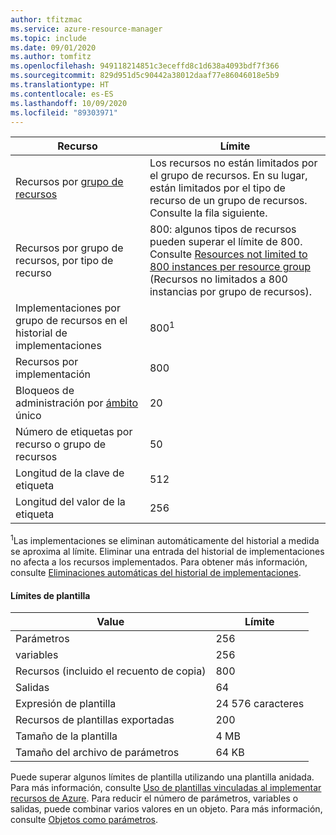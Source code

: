 ```yaml
---
author: tfitzmac
ms.service: azure-resource-manager
ms.topic: include
ms.date: 09/01/2020
ms.author: tomfitz
ms.openlocfilehash: 949118214851c3eceffd8c1d638a4093bdf7f366
ms.sourcegitcommit: 829d951d5c90442a38012daaf77e86046018e5b9
ms.translationtype: HT
ms.contentlocale: es-ES
ms.lasthandoff: 10/09/2020
ms.locfileid: "89303971"
---
```

| Recurso | Límite |
| --- | --- |
| Recursos por [grupo de recursos](../articles/azure-resource-manager/management/overview.md#resource-groups) | Los recursos no están limitados por el grupo de recursos. En su lugar, están limitados por el tipo de recurso de un grupo de recursos. Consulte la fila siguiente. |
| Recursos por grupo de recursos, por tipo de recurso |800: algunos tipos de recursos pueden superar el límite de 800. Consulte [Resources not limited to 800 instances per resource group](../articles/azure-resource-manager/management/resources-without-resource-group-limit.md) (Recursos no limitados a 800 instancias por grupo de recursos). |
| Implementaciones por grupo de recursos en el historial de implementaciones |800<sup>1</sup> |
| Recursos por implementación |800 |
| Bloqueos de administración por [ámbito](../articles/azure-resource-manager/management/overview.md#understand-scope) único  |20 |
| Número de etiquetas por recurso o grupo de recursos |50 |
| Longitud de la clave de etiqueta |512 |
| Longitud del valor de la etiqueta |256 |

<sup>1</sup>Las implementaciones se eliminan automáticamente del historial a medida se aproxima al límite. Eliminar una entrada del historial de implementaciones no afecta a los recursos implementados. Para obtener más información, consulte [Eliminaciones automáticas del historial de implementaciones](../articles/azure-resource-manager/templates/deployment-history-deletions.md).

#### <a name="template-limits"></a>Límites de plantilla

| Value | Límite |
| --- | --- |
| Parámetros |256 |
| variables |256 |
| Recursos (incluido el recuento de copia) |800 |
| Salidas |64 |
| Expresión de plantilla |24 576 caracteres |
| Recursos de plantillas exportadas |200 |
| Tamaño de la plantilla |4 MB |
| Tamaño del archivo de parámetros |64 KB |

Puede superar algunos límites de plantilla utilizando una plantilla anidada. Para más información, consulte [Uso de plantillas vinculadas al implementar recursos de Azure](../articles/azure-resource-manager/templates/linked-templates.md). Para reducir el número de parámetros, variables o salidas, puede combinar varios valores en un objeto. Para más información, consulte [Objetos como parámetros](../articles/azure-resource-manager/resource-manager-objects-as-parameters.md).
